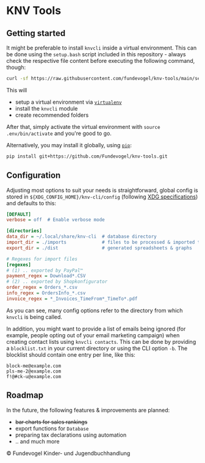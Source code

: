 # KNV Tools

## Getting started
It might be preferable to install `knvcli` inside a virtual environment. This can be done using the `setup.bash` script included in this repository - always check the respective file content before executing the following command, though:

```bash
curl -sf https://raw.githubusercontent.com/fundevogel/knv-tools/main/setup.bash | bash
```

This will

- setup a virtual environment via [`virtualenv`](https://virtualenv.pypa.io)
- install the `knvcli` module
- create recommended folders

After that, simply activate the virtual environment with `source .env/bin/activate` and you're good to go.

Alternatively, you may install it globally, using [`pip`](https://pip.pypa.io):

```bash
pip install git+https://github.com/Fundevogel/knv-tools.git
```

## Configuration
Adjusting most options to suit your needs is straightforward, global config is stored in `${XDG_CONFIG_HOME}/knv-cli/config` (following [XDG specifications](https://specifications.freedesktop.org/basedir-spec/basedir-spec-latest.html)) and defaults to this:

```ini
[DEFAULT]
verbose = off  # Enable verbose mode

[directories]
data_dir = ~/.local/share/knv-cli  # database directory
import_dir = ./imports             # files to be processed & imported to database
export_dir = ./dist                # generated spreadsheets & graphs

# Regexes for import files
[regexes]
# (1) .. exported by PayPal™
payment_regex = Download*.CSV
# (2) .. exported by Shopkonfigurator
order_regex = Orders_*.csv
info_regex = OrdersInfo_*.csv
invoice_regex = *_Invoices_TimeFrom*_TimeTo*.pdf
```

As you can see, many config options refer to the directory from which `knvcli` is being called.

In addition, you might want to provide a list of emails being ignored (for example, people opting out of your email marketing campaign) when creating contact lists using `knvcli contacts`. This can be done by providing a `blocklist.txt` in your current directory or using the CLI option `-b`. The blocklist should contain one entry per line, like this:

```text
block-me@example.com
pls-me-2@example.com
f!@#ck-u@example.com
```

## Roadmap

In the future, the following features & improvements are planned:

- ~~bar charts for sales rankings~~
- export functions for `Database`
- preparing tax declarations using automation
- .. and much more

:copyright: Fundevogel Kinder- und Jugendbuchhandlung
